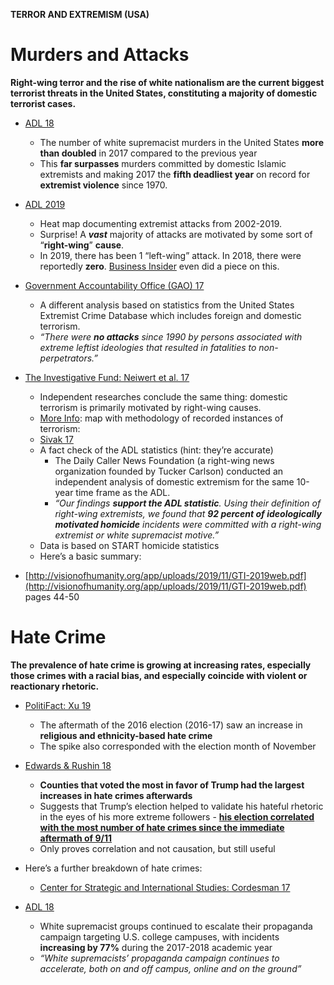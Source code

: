**TERROR AND EXTREMISM (USA)**
# **Murders and Attacks**
**Right-wing terror and the rise of white nationalism are the current biggest terrorist threats in the United States, constituting a majority of domestic terrorist cases.**

- [ADL 18](https://www.adl.org/news/press-releases/adl-report-white-supremacist-murders-more-than-doubled-in-2017)
  - The number of white supremacist murders in the United States **more than doubled** in 2017 compared to the previous year
  - This **far surpasses** murders committed by domestic Islamic extremists and making 2017 the **fifth deadliest year** on record for **extremist violence** since 1970.

- [ADL 2019](https://www.adl.org/education-and-resources/resource-knowledge-base/adl-heat-map)
  - Heat map documenting extremist attacks from 2002-2019.
  - Surprise! A ***vast*** majority of attacks are motivated by some sort of “**right-wing**” **cause**.
  - In 2019, there has been 1 “left-wing” attack. In 2018, there were reportedly **zero**. [Business Insider](https://www.businessinsider.com/extremist-killings-links-right-wing-extremism-report-2019-1) even did a piece on this.

- [Government Accountability Office (GAO) 17](https://www.gao.gov/assets/690/683984.pdf%23page33)
  - A different analysis based on statistics from the United States Extremist Crime Database which includes foreign and domestic terrorism.
  - *“There were **no attacks** since 1990 by persons associated with extreme leftist ideologies that resulted in fatalities to non-perpetrators.”*

- [The Investigative Fund: Neiwert et al. 17](https://www.revealnews.org/article/home-is-where-the-hate-is/)
  - Independent researches conclude the same thing: domestic terrorism is primarily motivated by right-wing causes.
  - [More Info](https://apps.revealnews.org/homegrown-terror/): map with methodology of recorded instances of terrorism:
  - [Sivak 17](https://checkyourfact.com/2017/06/23/fact-check-is-the-far-right-largely-responsible-for-extremist-violence/)
  - A fact check of the ADL statistics (hint: they’re accurate)
    - The Daily Caller News Foundation (a right-wing news organization founded by Tucker Carlson) conducted an independent analysis of domestic extremism for the same 10-year time frame as the ADL.
    - *“Our findings **support the ADL statistic**. Using their definition of right-wing extremists, we found that **92 percent of ideologically motivated homicide** incidents were committed with a right-wing extremist or white supremacist motive.”*
  - Data is based on START homicide statistics
  - Here’s a basic summary:

- [http://visionofhumanity.org/app/uploads/2019/11/GTI-2019web.pdf](http://visionofhumanity.org/app/uploads/2019/11/GTI-2019web.pdf) pages 44-50

# **Hate Crime**
**The prevalence of hate crime is growing at increasing rates, especially those crimes with a racial bias, and especially coincide with violent or reactionary rhetoric.**

- [PolitiFact: Xu 19](https://www.politifact.com/truth-o-meter/article/2019/apr/03/hate-crimes-are-increasingly-reported-us/)
  - The aftermath of the 2016 election (2016-17) saw an increase in **religious and ethnicity-based hate crime**
  - The spike also corresponded with the election month of November

- [Edwards & Rushin 18](https://papers.ssrn.com/sol3/papers.cfm?abstract_id=3102652)
  - **Counties that voted the most in favor of Trump had the largest increases in hate crimes afterwards**
  - Suggests that Trump’s election helped to validate his hateful rhetoric in the eyes of his more extreme followers - [**his election correlated with the most number of hate crimes since the immediate aftermath of 9/11**](https://archive.ph/o/uY9Yr/https://cdn.discordapp.com/attachments/418850379518705675/565311410389778435/unknown.png)
  - Only proves correlation and not causation, but still useful

- Here’s a further breakdown of hate crimes:
  - [Center for Strategic and International Studies: Cordesman 17](https://www.csis.org/analysis/terrorism-and-hate-crimes-dealing-all-threats-extremism)

- [ADL 18](https://www.adl.org/news/press-releases/white-supremacist-propaganda-on-us-college-campuses-rises-77-percent-over-past)
  - White supremacist groups continued to escalate their propaganda campaign targeting U.S. college campuses, with incidents **increasing by 77%**  during the 2017-2018 academic year
  - *“White supremacists’ propaganda campaign continues to accelerate, both on and off campus, online and on the ground”*